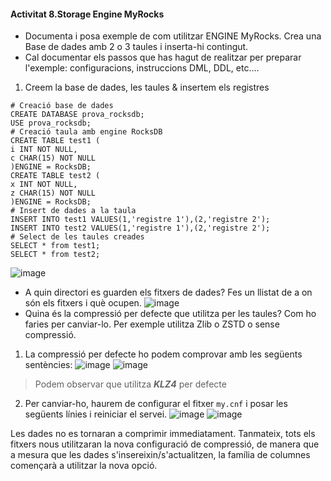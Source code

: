 #### Activitat 8.Storage Engine MyRocks

-	Documenta i posa exemple de com utilitzar ENGINE MyRocks. Crea una Base de dades amb 2 o 3 taules i inserta-hi contingut.
-	Cal documentar els passos que has hagut de realitzar per preparar l'exemple: configuracions, instruccions DML, DDL, etc....
1. Creem la base de dades, les taules & insertem els registres
```mysql
# Creació base de dades
CREATE DATABASE prova_rocksdb;
USE prova_rocksdb;
# Creació taula amb engine RocksDB
CREATE TABLE test1 (
i INT NOT NULL, 
c CHAR(15) NOT NULL
)ENGINE = RocksDB;
CREATE TABLE test2 (
x INT NOT NULL, 
z CHAR(15) NOT NULL
)ENGINE = RocksDB;
# Insert de dades a la taula
INSERT INTO test1 VALUES(1,'registre 1'),(2,'registre 2');
INSERT INTO test2 VALUES(1,'registre 1'),(2,'registre 2');
# Select de les taules creades
SELECT * from test1;
SELECT * from test2;
```
![image](https://user-images.githubusercontent.com/79662843/161082889-c160f978-8449-4580-8b78-14efe51f6678.png)

-	A quin directori es guarden els fitxers de dades? Fes un llistat de a on són els fitxers i què ocupen.
![image](https://user-images.githubusercontent.com/79662843/161087320-29645b05-dcd7-42dc-b9a4-fbcf82437185.png)
- Quina és la compressió per defecte que utilitza per les taules? Com ho faries per canviar-lo. Per exemple utilitza Zlib o ZSTD o sense compressió.
1. La compressió per defecte ho podem comprovar amb les següents sentències:
![image](https://user-images.githubusercontent.com/79662843/161087949-e70e97ad-c935-4b37-ba47-14d275141dc3.png)
![image](https://user-images.githubusercontent.com/79662843/161088016-09881f19-445c-4b00-9d69-589c43476edf.png)

 >Podem observar que utilitza _**KLZ4**_ per defecte

2. Per canviar-ho, haurem de configurar el fitxer ``my.cnf`` i posar les següents línies i reiniciar el servei.
![image](https://user-images.githubusercontent.com/79662843/161089376-9911c023-0435-461f-84a5-cbad30f9a637.png)
![image](https://user-images.githubusercontent.com/79662843/161106815-617c2f51-a724-4adf-9fd0-a76d623aae74.png)


Les dades no es tornaran a comprimir immediatament. Tanmateix, tots els fitxers nous utilitzaran la nova configuració de compressió, de manera que a mesura que les dades s'insereixin/s'actualitzen, la família de columnes començarà a utilitzar la nova opció.




